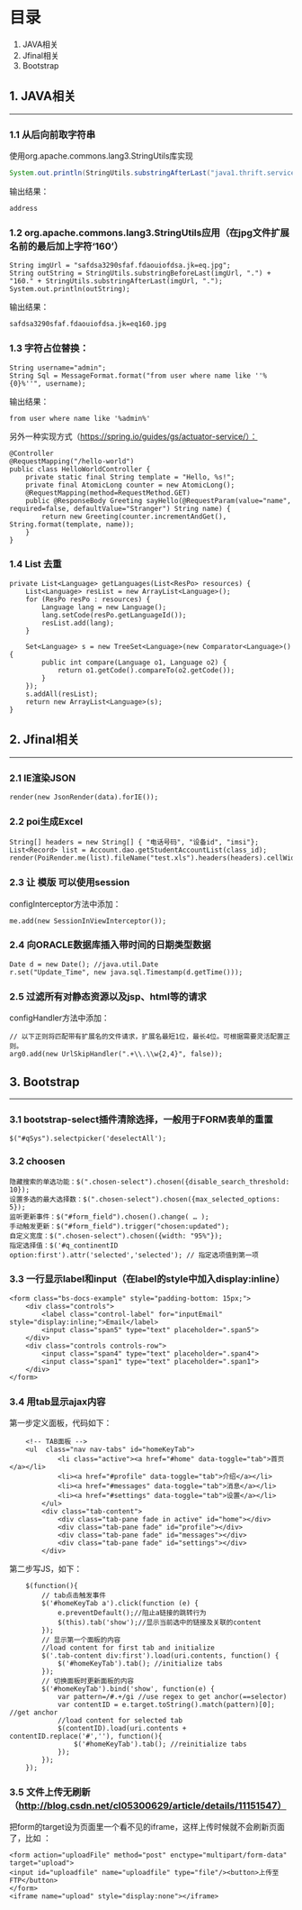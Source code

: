 # 目录

1. JAVA相关
2. Jfinal相关
3. Bootstrap

## 1. JAVA相关
___
### 1.1 从后向前取字符串

使用org.apache.commons.lang3.StringUtils库实现

``` JAVA
System.out.println(StringUtils.substringAfterLast("java1.thrift.service.address", "."));
```

输出结果：
```
address
```

### 1.2 org.apache.commons.lang3.StringUtils应用（在jpg文件扩展名前的最后加上字符‘160’）
    String imgUrl = "safdsa3290sfaf.fdaouiofdsa.jk=eq.jpg";
    String outString = StringUtils.substringBeforeLast(imgUrl, ".") + "160." + StringUtils.substringAfterLast(imgUrl, ".");
	System.out.println(outString);

输出结果：
```
safdsa3290sfaf.fdaouiofdsa.jk=eq160.jpg
```

### 1.3 字符占位替换：
```
String username="admin";
String Sql = MessageFormat.format("from user where name like ''%{0}%''", username);
```

输出结果：
```
from user where name like '%admin%'
```

另外一种实现方式（https://spring.io/guides/gs/actuator-service/）：
```
@Controller
@RequestMapping("/hello-world")
public class HelloWorldController {
    private static final String template = "Hello, %s!";
    private final AtomicLong counter = new AtomicLong();
    @RequestMapping(method=RequestMethod.GET)
    public @ResponseBody Greeting sayHello(@RequestParam(value="name", required=false, defaultValue="Stranger") String name) {
        return new Greeting(counter.incrementAndGet(), String.format(template, name));
    }
}
```

### 1.4 List 去重
```
private List<Language> getLanguages(List<ResPo> resources) {
	List<Language> resList = new ArrayList<Language>();
	for (ResPo resPo : resources) {
		Language lang = new Language();
		lang.setCode(resPo.getLanguageId());
		resList.add(lang);
	}
	
	Set<Language> s = new TreeSet<Language>(new Comparator<Language>() {
		public int compare(Language o1, Language o2) {
			return o1.getCode().compareTo(o2.getCode());
		}
	});
	s.addAll(resList);
	return new ArrayList<Language>(s);
}
```

## 2. Jfinal相关
___
### 2.1 IE渲染JSON
```
render(new JsonRender(data).forIE());
```

### 2.2 poi生成Excel
```
String[] headers = new String[] { "电话号码", "设备id", "imsi"};
List<Record> list = Account.dao.getStudentAccountList(class_id);
render(PoiRender.me(list).fileName("test.xls").headers(headers).cellWidth(5000).headerRow(2));
```

### 2.3 让 模版 可以使用session
configInterceptor方法中添加：
```
me.add(new SessionInViewInterceptor());
```

### 2.4 向ORACLE数据库插入带时间的日期类型数据
```
Date d = new Date(); //java.util.Date
r.set("Update_Time", new java.sql.Timestamp(d.getTime()));
```

### 2.5 过滤所有对静态资源以及jsp、html等的请求
configHandler方法中添加：
```
// 以下正则将匹配带有扩展名的文件请求，扩展名最短1位，最长4位。可根据需要灵活配置正则。
arg0.add(new UrlSkipHandler(".+\\.\\w{2,4}", false));
```

## 3. Bootstrap
___
### 3.1 bootstrap-select插件清除选择，一般用于FORM表单的重置
```
$("#qSys").selectpicker('deselectAll');
```
### 3.2 choosen
```
隐藏搜索的单选功能：$(".chosen-select").chosen({disable_search_threshold: 10});
设置多选的最大选择数：$(".chosen-select").chosen({max_selected_options: 5});
监听更新事件：$("#form_field").chosen().change( … );
手动触发更新：$("#form_field").trigger("chosen:updated");
自定义宽度：$(".chosen-select").chosen({width: "95%"});
指定选择值：$('#q_continentID option:first').attr('selected','selected');	// 指定选项值到第一项
```
### 3.3 一行显示label和input（在label的style中加入display:inline）
```
<form class="bs-docs-example" style="padding-bottom: 15px;">
	<div class="controls">
		<label class="control-label" for="inputEmail" style="display:inline;">Email</label>
		<input class="span5" type="text" placeholder=".span5">
	</div>
	<div class="controls controls-row">
		<input class="span4" type="text" placeholder=".span4">
		<input class="span1" type="text" placeholder=".span1">
	</div>
</form>
```
### 3.4 用tab显示ajax内容
第一步定义面板，代码如下：
```
	<!-- TAB面板 -->
	<ul  class="nav nav-tabs" id="homeKeyTab">
            <li class="active"><a href="#home" data-toggle="tab">首页</a></li>
            <li><a href="#profile" data-toggle="tab">介绍</a></li>
            <li><a href="#messages" data-toggle="tab">消息</a></li>
            <li><a href="#settings" data-toggle="tab">设置</a></li>
        </ul>
        <div class="tab-content">
            <div class="tab-pane fade in active" id="home"></div>
            <div class="tab-pane fade" id="profile"></div>
            <div class="tab-pane fade" id="messages"></div>
            <div class="tab-pane fade" id="settings"></div>
        </div>
```
第二步写JS，如下：
```
	$(function(){
		// tab点击触发事件
		$('#homeKeyTab a').click(function (e) { 
			e.preventDefault();//阻止a链接的跳转行为 
			$(this).tab('show');//显示当前选中的链接及关联的content 
		});
		// 显示第一个面板的内容
		//load content for first tab and initialize
		$('.tab-content div:first').load(uri.contents, function() {
			$('#homeKeyTab').tab(); //initialize tabs
		});
		// 切换面板时更新面板的内容
		$('#homeKeyTab').bind('show', function(e) {
			var pattern=/#.+/gi //use regex to get anchor(==selector)
			var contentID = e.target.toString().match(pattern)[0]; //get anchor         
			//load content for selected tab
			$(contentID).load(uri.contents + contentID.replace('#',''), function(){
				$('#homeKeyTab').tab(); //reinitialize tabs
			});
		});
	});
```
### 3.5 文件上传无刷新（http://blog.csdn.net/cl05300629/article/details/11151547）
把form的target设为页面里一个看不见的iframe，这样上传时候就不会刷新页面了，比如 ：
```
<form action="uploadFile" method="post" enctype="multipart/form-data" target="upload">  
<input id="uploadfile" name="uploadfile" type="file"/><button>上传至FTP</button>  
</form>
<iframe name="upload" style="display:none"></iframe> 
```

